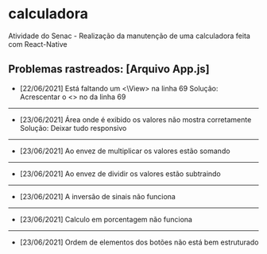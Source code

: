 # calculadora
Atividade do Senac - Realização da manutenção de uma calculadora feita com React-Native

## Problemas rastreados: [Arquivo App.js]

* [22/06/2021] Está faltando um <\View> na linha 69
Solução: Acrescentar o <\> no <View> da linha 69
--------------------------------------------------------------
* [23/06/2021] Área onde é exibido os valores não mostra corretamente 
Solução: Deixar tudo responsivo
--------------------------------------------------------------
* [23/06/2021] Ao envez de multiplicar os valores estão somando
--------------------------------------------------------------
* [23/06/2021] Ao envez de dividir os valores estão subtraindo
------------------------------------------------------------------
* [23/06/2021] A inversão de sinais não funciona 
--------------------------------------------------------------
* [23/06/2021] Calculo em porcentagem não funciona
--------------------------------------------------------------
* [23/06/2021] Ordem de elementos dos botões não está bem estruturado
